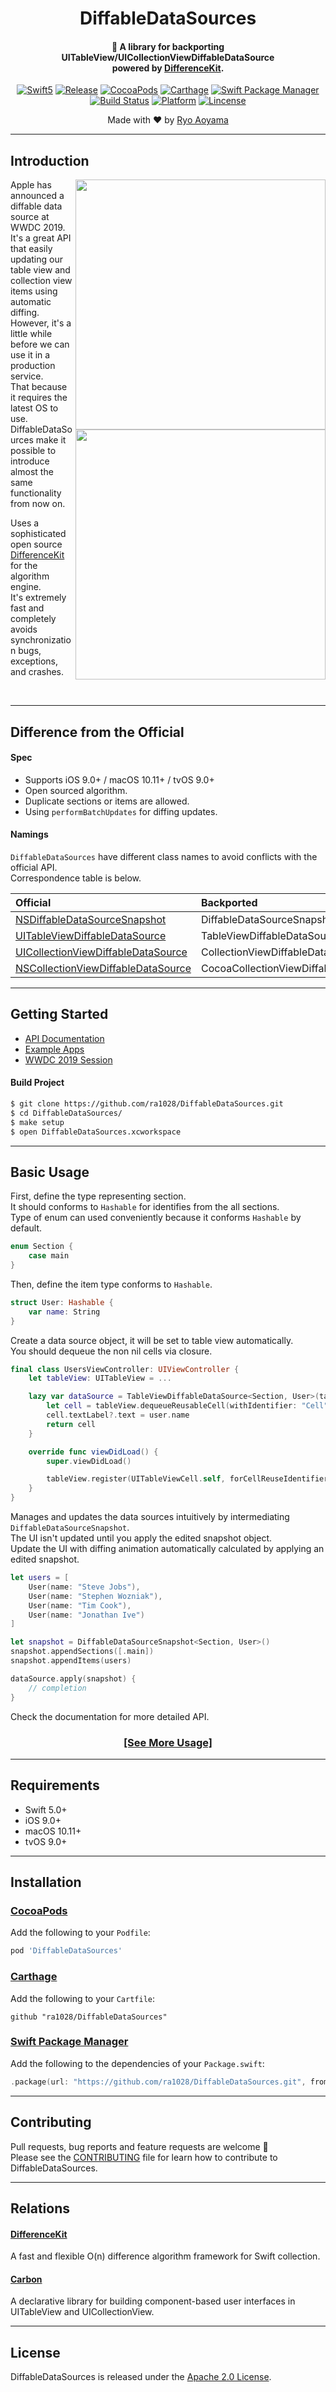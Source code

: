 <H1 align="center">
DiffableDataSources
</H1>
<H4 align="center">
💾 A library for backporting UITableView/UICollectionViewDiffableDataSource</br>
powered by <a href="https://github.com/ra1028/DifferenceKit">DifferenceKit</a>.
</H4>

<p align="center">
<a href="https://developer.apple.com/swift"><img alt="Swift5" src="https://img.shields.io/badge/language-Swift5-orange.svg"/></a>
<a href="https://github.com/ra1028/DiffableDataSources/releases/latest"><img alt="Release" src="https://img.shields.io/github/release/ra1028/DiffableDataSources.svg"/></a>
<a href="https://cocoapods.org/pods/DiffableDataSources"><img alt="CocoaPods" src="https://img.shields.io/cocoapods/v/DiffableDataSources.svg"/></a>
<a href="https://github.com/Carthage/Carthage"><img alt="Carthage" src="https://img.shields.io/badge/carthage-compatible-yellow.svg"/></a>
<a href="https://swift.org/package-manager"><img alt="Swift Package Manager" src="https://img.shields.io/badge/SwiftPM-compatible-yellowgreen.svg"/></a>
</br>
<a href="https://dev.azure.com/ra1028/GitHub/_build/latest?definitionId=3&branchName=master"><img alt="Build Status" src="https://dev.azure.com/ra1028/GitHub/_apis/build/status/ra1028.DiffableDataSources?branchName=master"/></a>
<a href="https://developer.apple.com/"><img alt="Platform" src="https://img.shields.io/badge/platform-iOS%20%7C%20macOS%20%7C%20tvOS-green.svg"/></a>
<a href="https://github.com/ra1028/DiffableDataSources/blob/master/LICENSE"><img alt="Lincense" src="https://img.shields.io/badge/License-Apache%202.0-black.svg"/></a>
</p>

<p align="center">
Made with ❤️ by <a href="https://github.com/ra1028">Ryo Aoyama</a>
</p>

---

## Introduction

<img src="https://raw.githubusercontent.com/ra1028/DiffableDataSources/master/assets/insertion_sort.gif" height="400" align="right">
<img src="https://raw.githubusercontent.com/ra1028/DiffableDataSources/master/assets/mountains.gif" height="400" align="right">

Apple has announced a diffable data source at WWDC 2019.  
It's a great API that easily updating our table view and collection view items using automatic diffing.  
However, it's a little while before we can use it in a production service.  
That because it requires the latest OS to use.  
DiffableDataSources make it possible to introduce almost the same functionality from now on.  

Uses a sophisticated open source [DifferenceKit](https://github.com/ra1028/DifferenceKit) for the algorithm engine.  
It's extremely fast and completely avoids synchronization bugs, exceptions, and crashes.  

<br clear="all">

---

## Difference from the Official

#### Spec

- Supports iOS 9.0+ / macOS 10.11+ / tvOS 9.0+
- Open sourced algorithm.
- Duplicate sections or items are allowed.  
- Using `performBatchUpdates` for diffing updates.

#### Namings

`DiffableDataSources` have different class names to avoid conflicts with the official API.  
Correspondence table is below.  

|Official                                                                    |Backported                           |
|:---------------------------------------------------------------------------|:------------------------------------|
|[NSDiffableDataSourceSnapshot][NSDiffableDataSourceSnapshot_doc]            |DiffableDataSourceSnapshot           |
|[UITableViewDiffableDataSource][UITableViewDiffableDataSource_doc]          |TableViewDiffableDataSource          |
|[UICollectionViewDiffableDataSource][UICollectionViewDiffableDataSource_doc]|CollectionViewDiffableDataSource     |
|[NSCollectionViewDiffableDataSource][NSCollectionViewDiffableDataSource_doc]|CocoaCollectionViewDiffableDataSource|

[NSDiffableDataSourceSnapshot_doc]: https://developer.apple.com/documentation/uikit/uitableviewdiffabledatasource
[UITableViewDiffableDataSource_doc]: https://developer.apple.com/documentation/uikit/uitableviewdiffabledatasource
[UICollectionViewDiffableDataSource_doc]: https://developer.apple.com/documentation/uikit/uicollectionviewdiffabledatasource
[NSCollectionViewDiffableDataSource_doc]: https://developer.apple.com/documentation/appkit/nscollectionviewdiffabledatasource

---

## Getting Started

- [API Documentation](https://ra1028.github.io/DiffableDataSources)
- [Example Apps](https://github.com/ra1028/DiffableDataSources/tree/master/Examples)
- [WWDC 2019 Session](https://developer.apple.com/videos/play/wwdc2019/220)

#### Build Project

```sh
$ git clone https://github.com/ra1028/DiffableDataSources.git
$ cd DiffableDataSources/
$ make setup
$ open DiffableDataSources.xcworkspace
```

---

## Basic Usage

First, define the type representing section.  
It should conforms to `Hashable` for identifies from the all sections.  
Type of enum can used conveniently because it conforms `Hashable` by default.  

```swift
enum Section {
    case main
}
```

Then, define the item type conforms to `Hashable`.  

```swift
struct User: Hashable {
    var name: String
}
```

Create a data source object, it will be set to table view automatically.  
You should dequeue the non nil cells via closure.  

```swift
final class UsersViewController: UIViewController {
    let tableView: UITableView = ...

    lazy var dataSource = TableViewDiffableDataSource<Section, User>(tableView: tableView) { tableView, indexPath, user in
        let cell = tableView.dequeueReusableCell(withIdentifier: "Cell", for: indexPath)
        cell.textLabel?.text = user.name
        return cell
    }

    override func viewDidLoad() {
        super.viewDidLoad()

        tableView.register(UITableViewCell.self, forCellReuseIdentifier: "Cell")
    }
}
```

Manages and updates the data sources intuitively by intermediating `DiffableDataSourceSnapshot`.  
The UI isn't updated until you apply the edited snapshot object.  
Update the UI with diffing animation automatically calculated by applying an edited snapshot.  

```swift
let users = [
    User(name: "Steve Jobs"),
    User(name: "Stephen Wozniak"),
    User(name: "Tim Cook"),
    User(name: "Jonathan Ive")
]

let snapshot = DiffableDataSourceSnapshot<Section, User>()
snapshot.appendSections([.main])
snapshot.appendItems(users)

dataSource.apply(snapshot) {
    // completion
}
```

Check the documentation for more detailed API.  

<H3 align="center">
<a href="https://ra1028.github.io/DiffableDataSources">[See More Usage]</a>
</H3>

---

## Requirements

- Swift 5.0+
- iOS 9.0+
- macOS 10.11+
- tvOS 9.0+

---

## Installation

### [CocoaPods](https://cocoapods.org)
Add the following to your `Podfile`:
```ruby
pod 'DiffableDataSources'
```

### [Carthage](https://github.com/Carthage/Carthage)
Add the following to your `Cartfile`:
```
github "ra1028/DiffableDataSources"
```

### [Swift Package Manager](https://swift.org/package-manager/)
Add the following to the dependencies of your `Package.swift`:
```swift
.package(url: "https://github.com/ra1028/DiffableDataSources.git", from: "x.x.x")
```

---

## Contributing

Pull requests, bug reports and feature requests are welcome 🚀  
Please see the [CONTRIBUTING](https://github.com/ra1028/DiffableDataSources/blob/master/CONTRIBUTING.md) file for learn how to contribute to DiffableDataSources.  

---

## Relations

#### [DifferenceKit](https://github.com/ra1028/DifferenceKit)  
A fast and flexible O(n) difference algorithm framework for Swift collection.

#### [Carbon](https://github.com/ra1028/Carbon)  
A declarative library for building component-based user interfaces in UITableView and UICollectionView.

---

## License

DiffableDataSources is released under the [Apache 2.0 License](https://github.com/ra1028/DiffableDataSources/blob/master/LICENSE).  
